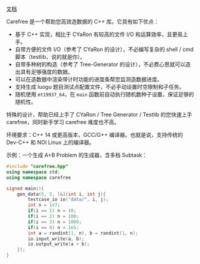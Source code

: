 [文档](https://xie-zheyuan.gitbook.io/carefree-cn/)

Carefree 是一个帮助您高效造数据的 C++ 库。它具有如下优点：

* 基于 C++ 实现，相比于 CYaRon 有较高的文件 I/O 和运算效率，且更易上手。
* 自带方便的文件 I/O（参考了 CYaRon 的设计），不必编写复杂的 shell / cmd 脚本（testlib，说的就是你）。
* 自带多种树的构造（参考了 Tree-Generator 的设计），不必费心思就可以造出具有足够强度的数据。
* 可以在造数据中渲染带计时功能的进度条帮您监测造数据进度。
* 支持生成 luogu 题目测试点配置文件，不必手动设置时空限制和子任务。
* 随机使用 `mt19937_64`，在 `main` 函数前自动执行随机数种子设置，保证足够的随机性。

特殊的设计，帮助已经上手了 CYaRon / Tree Generator / Testlib 的您快速上手 carefree，同时新手学习 carefree 难度也不高。

环境要求：C++ 14 或更高版本，GCC/G++ 编译器。也就是说，支持传统的 Dev-C++ 和 NOI Linux 上的编译器。

示例：一个生成 A+B Problem 的生成器，含多档 Subtask：

```cpp
#include "carefree.hpp"
using namespace std;
using namespace carefree

signed main(){
    gen_data(5, 5, [&](int i, int j){
        testcase_io io("data/", i, j);
        int n = 1e7;
        if(i == 1) n = 10;
        if(i == 2) n = 100;
        if(i == 3) n = 1000;
        if(i == 4) n = 1e5;
        int a = randint(1, n), b = randint(1, n);
        io.input_write(a, b);
        io.output_write(a + b);
    });
}
```



